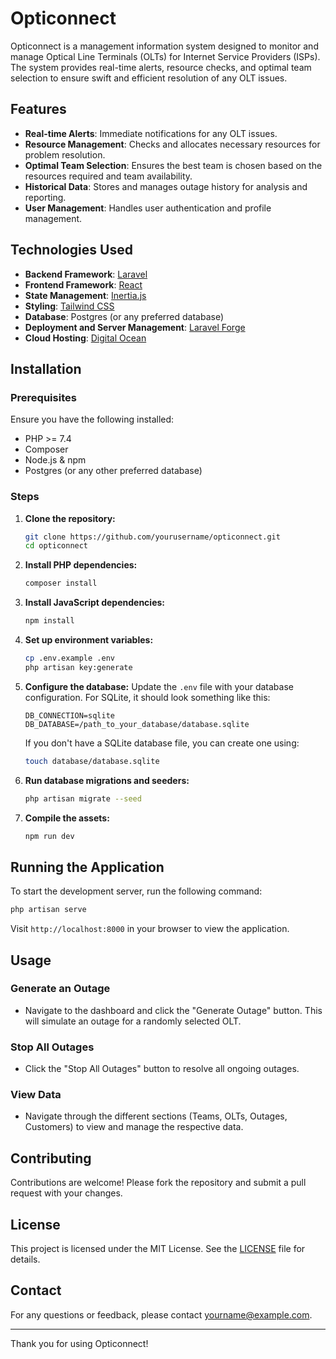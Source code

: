 # Opticonnect

Opticonnect is a management information system designed to monitor and manage Optical Line Terminals (OLTs) for Internet Service Providers (ISPs). The system provides real-time alerts, resource checks, and optimal team selection to ensure swift and efficient resolution of any OLT issues.

## Features

- **Real-time Alerts**: Immediate notifications for any OLT issues.
- **Resource Management**: Checks and allocates necessary resources for problem resolution.
- **Optimal Team Selection**: Ensures the best team is chosen based on the resources required and team availability.
- **Historical Data**: Stores and manages outage history for analysis and reporting.
- **User Management**: Handles user authentication and profile management.

## Technologies Used

- **Backend Framework**: [Laravel](https://laravel.com/)
- **Frontend Framework**: [React](https://reactjs.org/)
- **State Management**: [Inertia.js](https://inertiajs.com/)
- **Styling**: [Tailwind CSS](https://tailwindcss.com/)
- **Database**: Postgres (or any preferred database)
- **Deployment and Server Management**: [Laravel Forge](https://forge.laravel.com/)
- **Cloud Hosting**: [Digital Ocean](https://www.digitalocean.com/)

## Installation

### Prerequisites

Ensure you have the following installed:
- PHP >= 7.4
- Composer
- Node.js & npm
- Postgres (or any other preferred database)

### Steps

1. **Clone the repository:**
   ```bash
   git clone https://github.com/yourusername/opticonnect.git
   cd opticonnect
   ```

2. **Install PHP dependencies:**
   ```bash
   composer install
   ```

3. **Install JavaScript dependencies:**
   ```bash
   npm install
   ```

4. **Set up environment variables:**
   ```bash
   cp .env.example .env
   php artisan key:generate
   ```

5. **Configure the database:**
   Update the `.env` file with your database configuration. For SQLite, it should look something like this:
   ```
   DB_CONNECTION=sqlite
   DB_DATABASE=/path_to_your_database/database.sqlite
   ```

   If you don't have a SQLite database file, you can create one using:
   ```bash
   touch database/database.sqlite
   ```

6. **Run database migrations and seeders:**
   ```bash
   php artisan migrate --seed
   ```

7. **Compile the assets:**
   ```bash
   npm run dev
   ```

## Running the Application

To start the development server, run the following command:
```bash
php artisan serve
```

Visit `http://localhost:8000` in your browser to view the application.

## Usage

### Generate an Outage

- Navigate to the dashboard and click the "Generate Outage" button. This will simulate an outage for a randomly selected OLT.

### Stop All Outages

- Click the "Stop All Outages" button to resolve all ongoing outages.

### View Data

- Navigate through the different sections (Teams, OLTs, Outages, Customers) to view and manage the respective data.

## Contributing

Contributions are welcome! Please fork the repository and submit a pull request with your changes.

## License

This project is licensed under the MIT License. See the [LICENSE](LICENSE) file for details.

## Contact

For any questions or feedback, please contact [yourname@example.com](mailto:yourname@example.com).

---

Thank you for using Opticonnect!
